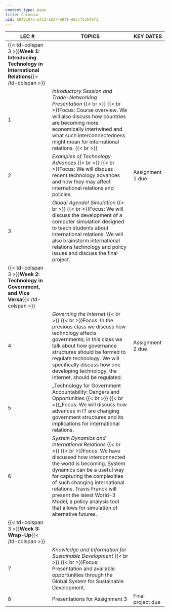 ```yaml
---
content_type: page
title: Calendar
uid: 69fbc075-af1d-1837-e0f1-e85cfb3b4ef3
---
```


| LEC # | TOPICS | KEY DATES |
| --- | --- | --- |
| {{< td-colspan 3 >}}**Week 1: Introducing Technology in International Relations**{{< /td-colspan >}} |||
| 1 | _Introductory Session and Trade-Networking Presentation_  {{< br >}}  {{< br >}}Focus: Course overview. We will also discuss how countries are becoming more economically intertwined and what such interconnectedness might mean for international relations.  {{< br >}} |  |
| 2 | _Examples of Technology Advances_  {{< br >}}  {{< br >}}Focus: We will discuss recent technology advances and how they may affect international relations and policies. | Assignment 1 due |
| 3 | _Global Agenda! Simulation_  {{< br >}}  {{< br >}}Focus: We will discuss the development of a computer simulation designed to teach students about international relations. We will also brainstorm international relations technology and policy issues and discuss the final project. |  |
| {{< td-colspan 3 >}}**Week 2: Technology in Government, and Vice Versa**{{< /td-colspan >}} |||
| 4 | _Governing the Internet_  {{< br >}}  {{< br >}}Focus: In the previous class we discuss how technology affects governments; in this class we talk about how governance structures should be formed to regulate technology. We will specifically discuss how one developing technology, the Internet, should be regulated. | Assignment 2 due |
| 5 | _Technology for Government Accountability: Dangers and Opportunities  {{< br >}}  {{< br >}}_Focus: We will discuss how advances in IT are changing government structures and its implications for international relations. |  |
| 6 | _System Dynamics and International Relations_  {{< br >}}  {{< br >}}Focus: We have discussed how interconnected the world is becoming. System dynamics can be a useful way for capturing the complexities of such changing international relations. Travis Franck will present the latest World-3 Model, a policy analysis tool that allows for simulation of alternative futures. |  |
| {{< td-colspan 3 >}}**Week 3: Wrap-Up**{{< /td-colspan >}} |||
| 7 | _Knowledge and Information for Sustainable Development_  {{< br >}}  {{< br >}}Focus: Presentation and available opportunities through the Global System for Sustainable Development. |  |
| 8 | Presentations for Assignment 3 | Final project due